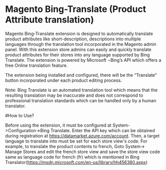 # Magento Bing-Translate (Product Attribute translation)
Magento Bing-Translate extension is designed to automatically translate product attributes like short-description, descriptions into multiple languages through the translation tool incorporated in the Magento admin panel. With this extension store admins can easily and quickly translate product attributes for their stores into any language supported by Bing Translate. The extension is powered by Microsoft ¬Bing’s API which offers a free Online translation feature.

The extension being installed and configured, there will be the “Translate” button incorporated under each product editing process.

Note: Bing Translate is an automated translation tool which means that the resulting translation may be inaccurate and does not correspond to professional translation standards which can be handled only by a human translator.


#How to Use?

Before using the extension, it must be configured at System->Configuration->Bing Translate. Enter the API key which can be obtained during registration at https://datamarket.azure.com/account. Then, a target language to translate into must be set for each store view's code. For example, to translate the product contents to french, Goto System-> Manage Stores and edit the french store view and save the store view code same as language code for french (fr) which is mentioned in Bing Translator(https://msdn.microsoft.com/en-us/library/hh456380.aspx)